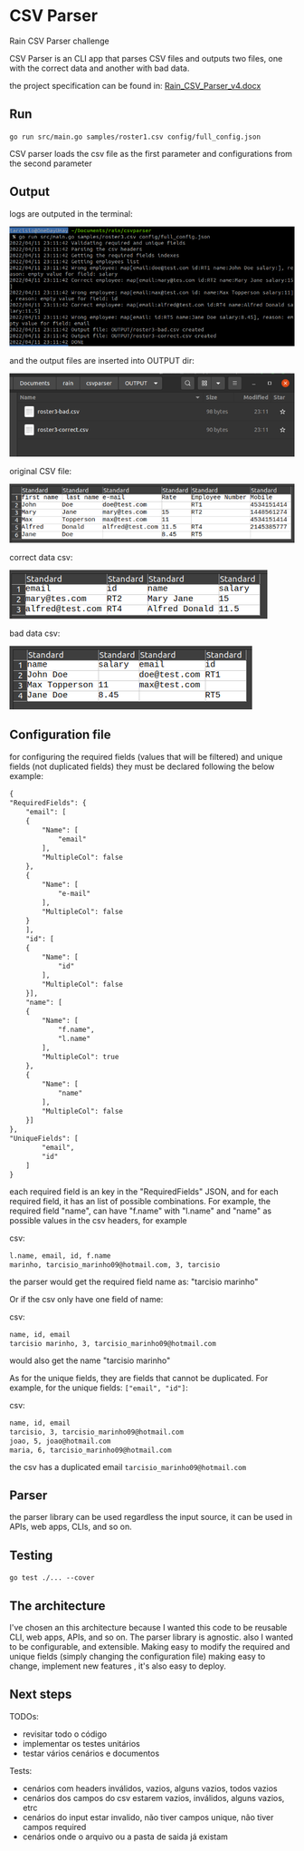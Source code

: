 # CSV Parser
Rain CSV Parser challenge

CSV Parser is an CLI app that parses CSV files and outputs two files, one with the correct data and another with bad data.

the project specification can be found in: [Rain_CSV_Parser_v4.docx](Rain_CSV_Parser_v4.docx)
## Run

``go run src/main.go samples/roster1.csv config/full_config.json``

CSV parser loads the csv file as the first parameter and configurations from the second parameter

## Output
logs are outputed in the terminal:

![](screenshots/logs-success.png)

and the output files are inserted into OUTPUT dir:

![](screenshots/outputdir.png)

original CSV file:

![](screenshots/example3.png)

correct data csv:

![](screenshots/correct-csv.png)

bad data csv:

![](screenshots/bad-csv.png)


## Configuration file
for configuring the required fields (values that will be filtered) and unique fields (not duplicated fields)
they must be declared following the below example:

    {
    "RequiredFields": {
        "email": [
        {
            "Name": [
                "email"
            ],
            "MultipleCol": false
        },
        {
            "Name": [
                "e-mail"
            ],
            "MultipleCol": false
        }
        ],
        "id": [
        {
            "Name": [
                "id"
            ],
            "MultipleCol": false
        }],
        "name": [
        {
            "Name": [
                "f.name",
                "l.name"
            ],
            "MultipleCol": true
        },
        {
            "Name": [
                "name"
            ],
            "MultipleCol": false
        }]
    },
    "UniqueFields": [
            "email",
            "id"
        ]
    }
each required field is an key in the "RequiredFields" JSON,
and for each required field, it has an list of possible combinations.
For example, the required field "name", can have "f.name" with "l.name" and "name" 
as possible values in the csv headers, for example

csv: 

    l.name, email, id, f.name
    marinho, tarcisio_marinho09@hotmail.com, 3, tarcisio

the parser would get the required field name as: "tarcisio marinho"

Or if the csv only have one field of name:

csv:
    
    name, id, email
    tarcisio marinho, 3, tarcisio_marinho09@hotmail.com
would also get the name "tarcisio marinho"

As for the unique fields, they are fields that cannot be duplicated.
For example, for the unique fields: ```["email", "id"]```:
    
csv:

    name, id, email
    tarcisio, 3, tarcisio_marinho09@hotmail.com
    joao, 5, joao@hotmail.com
    maria, 6, tarcisio_marinho09@hotmail.com

the csv has a duplicated email ``tarcisio_marinho09@hotmail.com`` 


## Parser

the parser library can be used regardless the input source, 
it can be used in APIs, web apps, CLIs, and so on.

## Testing

``go test ./... --cover``

## The architecture
I've chosen an this architecture because I wanted this code to be reusable
CLI, web apps, APIs, and so on. The parser library is agnostic.
also I wanted to be configurable, and extensible. Making easy to modify the required and unique fields (simply changing the configuration file)
making easy to change, implement new features , it's also easy to deploy.

## Next steps

TODOs:
- revisitar todo o código
- implementar os testes unitários
- testar vários cenários e documentos

Tests:

- cenários com headers inválidos, vazios, alguns vazios, todos vazios
- cenários dos campos do csv estarem vazios, inválidos, alguns vazios, etrc
- cenários do input estar invalido, não tiver campos unique, não tiver campos required
- cenários onde o arquivo ou a pasta de saida já existam